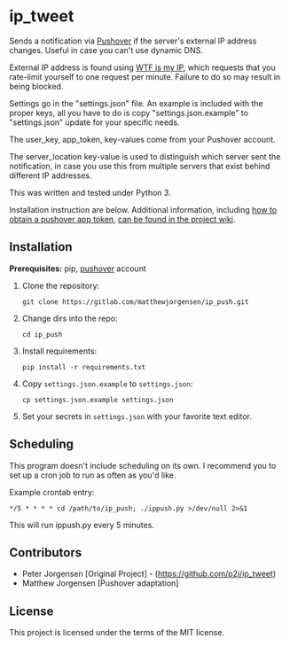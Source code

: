 # ip_tweet
Sends a notification via [Pushover][0] if the server's external IP address 
changes. Useful in case you can't use dynamic DNS.

[0]: https://pushover.net

External IP address is found using [WTF is my IP][1], which requests that you 
rate-limit yourself to one request per minute. Failure to do so may result in 
being blocked.

[1]: https://wtfismyip.com

Settings go in the "settings.json" file. An example is included with the proper
keys, all you have to do is copy "settings.json.example" to "settings.json" 
update for your specific needs.

The user_key, app_token, key-values come from your Pushover account.

The server_location key-value is used to distinguish which server sent the 
notification, in case you use this from multiple servers that exist behind 
different IP addresses.

This was written and tested under Python 3.

Installation instruction are below. Additional information, including
[how to obtain a pushover app token][4], [can be found in the project wiki][5].

[4]: https://code.jrgnsn.net/matthew/ip_push/wiki/Obtain-Pushover-App-Token
[5]: https://code.jrgnsn.net/matthew/ip_push/wiki

## Installation

**Prerequisites:** pip, [pushover][0] account

1. Clone the repository:

    ```
    git clone https://gitlab.com/matthewjorgensen/ip_push.git
    ```

2. Change dirs into the repo:

    ```
    cd ip_push
    ```

3. Install requirements:

    ```
    pip install -r requirements.txt
    ```

4. Copy `settings.json.example` to `settings.json`:

    ```
    cp settings.json.example settings.json
    ```

5. Set your secrets in `settings.json` with your favorite text editor.

## Scheduling

This program doesn't include scheduling on its own. I recommend you to set up a cron job to run as often as you'd like.

Example crontab entry:

```
*/5 * * * * cd /path/to/ip_push; ./ippush.py >/dev/null 2>&1
```

This will run ippush.py every 5 minutes.

## Contributors

- Peter Jorgensen [Original Project] - (https://github.com/p2j/ip_tweet)
- Matthew Jorgensen [Pushover adaptation]

## License

This project is licensed under the terms of the MIT license.